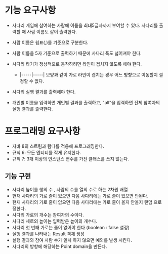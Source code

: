 # 기능 요구사항
- 사다리 게임에 참여하는 사람에 이름을 최대5글자까지 부여할 수 있다. 사다리를 출력할 때 사람 이름도 같이 출력한다.
- 사람 이름은 쉼표(,)를 기준으로 구분한다.
- 사람 이름을 5자 기준으로 출력하기 때문에 사다리 폭도 넓어져야 한다.
- 사다리 타기가 정상적으로 동작하려면 라인이 겹치지 않도록 해야 한다.
     - |-----|-----| 모양과 같이 가로 라인이 겹치는 경우 어느 방향으로 이동할지 결정할 수 없다.

- 사다리 실행 결과를 출력해야 한다.
- 개인별 이름을 입력하면 개인별 결과를 출력하고, "all"을 입력하면 전체 참여자의 실행 결과를 출력한다.

# 프로그래밍 요구사항
- 자바 8의 스트림과 람다를 적용해 프로그래밍한다.
- 규칙 6: 모든 엔티티를 작게 유지한다.
- 규칙 7: 3개 이상의 인스턴스 변수를 가진 클래스를 쓰지 않는다.

## 기능 구현
- 사다리 높이를 행의 수 , 사람의 수를 열의 수로 하는 2차원 배열
- 현재 사다리의 가로 줄이 있으면 다음 사다리에는 가로 줄이 있으면 안된다.
- 현재 사다리의 가로 줄이 없으면 다음 사다리에는 가로 줄이 올지 안올지 랜덤 으로 정한다.
- 사다리 가로의 개수는 참여자의 수이다.
- 사다리 세로의 높이는 입력받은 높이의 개수다.
- 사다리 첫 번째 가로는 줄이 없어야 한다 (boolean : false 설정) 
- 실행 결과를 나타내는 Result 객체 생성
- 실행 결과와 참여 사람 수가 일치 하지 않으면 예외를 발생 시킨다.
- 사다리의 방향에 해당하는 Point domain을 만든다.

